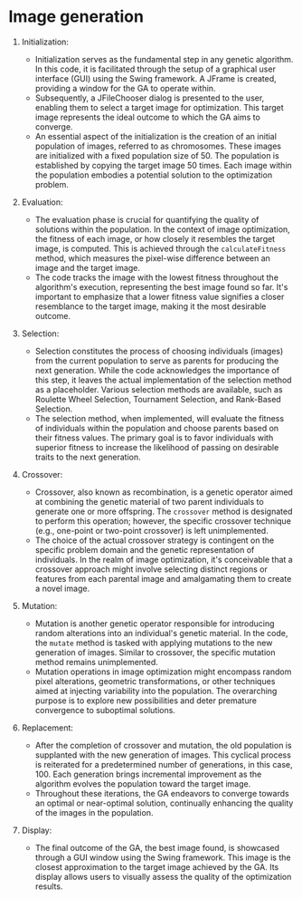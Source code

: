 # Image generation
1. Initialization:
   - Initialization serves as the fundamental step in any genetic algorithm. In this code, it is facilitated through the setup of a graphical user interface (GUI) using the Swing framework. A JFrame is created, providing a window for the GA to operate within.
   - Subsequently, a JFileChooser dialog is presented to the user, enabling them to select a target image for optimization. This target image represents the ideal outcome to which the GA aims to converge.
   - An essential aspect of the initialization is the creation of an initial population of images, referred to as chromosomes. These images are initialized with a fixed population size of 50. The population is established by copying the target image 50 times. Each image within the population embodies a potential solution to the optimization problem.

2. Evaluation:
   - The evaluation phase is crucial for quantifying the quality of solutions within the population. In the context of image optimization, the fitness of each image, or how closely it resembles the target image, is computed. This is achieved through the `calculateFitness` method, which measures the pixel-wise difference between an image and the target image.
   - The code tracks the image with the lowest fitness throughout the algorithm's execution, representing the best image found so far. It's important to emphasize that a lower fitness value signifies a closer resemblance to the target image, making it the most desirable outcome.

3. Selection:
   - Selection constitutes the process of choosing individuals (images) from the current population to serve as parents for producing the next generation. While the code acknowledges the importance of this step, it leaves the actual implementation of the selection method as a placeholder. Various selection methods are available, such as Roulette Wheel Selection, Tournament Selection, and Rank-Based Selection.
   - The selection method, when implemented, will evaluate the fitness of individuals within the population and choose parents based on their fitness values. The primary goal is to favor individuals with superior fitness to increase the likelihood of passing on desirable traits to the next generation.

4. Crossover:
   - Crossover, also known as recombination, is a genetic operator aimed at combining the genetic material of two parent individuals to generate one or more offspring. The `crossover` method is designated to perform this operation; however, the specific crossover technique (e.g., one-point or two-point crossover) is left unimplemented.
   - The choice of the actual crossover strategy is contingent on the specific problem domain and the genetic representation of individuals. In the realm of image optimization, it's conceivable that a crossover approach might involve selecting distinct regions or features from each parental image and amalgamating them to create a novel image.

5. Mutation:
   - Mutation is another genetic operator responsible for introducing random alterations into an individual's genetic material. In the code, the `mutate` method is tasked with applying mutations to the new generation of images. Similar to crossover, the specific mutation method remains unimplemented.
   - Mutation operations in image optimization might encompass random pixel alterations, geometric transformations, or other techniques aimed at injecting variability into the population. The overarching purpose is to explore new possibilities and deter premature convergence to suboptimal solutions.

6. Replacement:
   - After the completion of crossover and mutation, the old population is supplanted with the new generation of images. This cyclical process is reiterated for a predetermined number of generations, in this case, 100. Each generation brings incremental improvement as the algorithm evolves the population toward the target image.
   - Throughout these iterations, the GA endeavors to converge towards an optimal or near-optimal solution, continually enhancing the quality of the images in the population.

7. Display:
   - The final outcome of the GA, the best image found, is showcased through a GUI window using the Swing framework. This image is the closest approximation to the target image achieved by the GA. Its display allows users to visually assess the quality of the optimization results.
